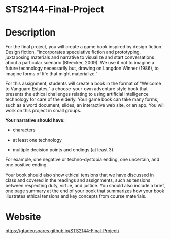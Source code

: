 # STS2144-Final-Project
# Description
For the final project, you will create a game book inspired by design fiction. Design fiction, “incorporates speculative fiction and prototyping, juxtaposing materials and narrative to visualize and start conversations about a particular scenario (Bleecker, 2009). We use it not to imagine a future technology necessarily but, drawing on Langdon Winner (1986), to imagine forms of life that might materialize.” 
                    
For this assignment, students will create a book in the format of “Welcome to Vanguard Estates,” a choose-your-own adventure style book that presents the ethical challenges relating to using artificial intelligence technology for care of the elderly. Your game book can take many forms, such as a word document, slides, an interactive web site, or an app. You will work on this project in small groups. 

**Your narrative should have:**

- characters 

- at least one technology 

- multiple decision points and endings (at least 3). 

For example, one negative or techno-dystopia ending, one uncertain, and one positive ending. 

Your book should also show ethical tensions that we have discussed in class and covered in the readings and assignments, such as tensions between respecting duty, virtue, and justice. You should also include a brief, one page summary at the end of your book that summarizes how your book illustrates ethical tensions and key concepts from course materials. 
# Website
https://gtadeusoares.github.io/STS2144-Final-Project/ 
